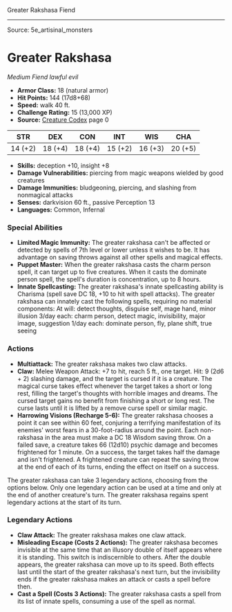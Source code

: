 <MonsterName/>Greater Rakshasa</MonsterName>
<CreatureType/>Fiend</CreatureType>



---

Source: 5e_artisinal_monsters

# Greater Rakshasa

*Medium* *Fiend* *lawful evil*

- **Armor Class:** 18 (natural armor)
- **Hit Points:** 144 (17d8+68)
- **Speed:** walk 40 ft.
- **Challenge Rating:** 15 (13,000 XP)
- **Source:** [Creature Codex](https://koboldpress.com/kpstore/product/creature-codex-for-5th-edition-dnd) page 0

| STR | DEX | CON | INT | WIS | CHA |
| --- | --- | --- | --- | --- | --- |
| 14 (+2) | 18 (+4) | 18 (+4) | 15 (+2) | 16 (+3) | 20 (+5) |

- **Skills:** deception +10, insight +8
- **Damage Vulnerabilities:** piercing from magic weapons wielded by good creatures
- **Damage Immunities:** bludgeoning, piercing, and slashing from nonmagical attacks
- **Senses:** darkvision 60 ft., passive Perception 13
- **Languages:** Common, Infernal

### Special Abilities

- **Limited Magic Immunity:** The greater rakshasa can't be affected or detected by spells of 7th level or lower unless it wishes to be. It has advantage on saving throws against all other spells and magical effects.
- **Puppet Master:** When the greater rakshasa casts the charm person spell, it can target up to five creatures. When it casts the dominate person spell, the spell's duration is concentration, up to 8 hours.
- **Innate Spellcasting:** The greater rakshasa's innate spellcasting ability is Charisma (spell save DC 18, +10 to hit with spell attacks). The greater rakshasa can innately cast the following spells, requiring no material components:
At will: detect thoughts, disguise self, mage hand, minor illusion
3/day each: charm person, detect magic, invisibility, major image, suggestion
1/day each: dominate person, fly, plane shift, true seeing

### Actions

- **Multiattack:** The greater rakshasa makes two claw attacks.
- **Claw:** Melee Weapon Attack: +7 to hit, reach 5 ft., one target. Hit: 9 (2d6 + 2) slashing damage, and the target is cursed if it is a creature. The magical curse takes effect whenever the target takes a short or long rest, filling the target's thoughts with horrible images and dreams. The cursed target gains no benefit from finishing a short or long rest. The curse lasts until it is lifted by a remove curse spell or similar magic.
- **Harrowing Visions (Recharge 5-6):** The greater rakshasa chooses a point it can see within 60 feet, conjuring a terrifying manifestation of its enemies' worst fears in a 30-foot-radius around the point. Each non-rakshasa in the area must make a DC 18 Wisdom saving throw. On a failed save, a creature takes 66 (12d10) psychic damage and becomes frightened for 1 minute. On a success, the target takes half the damage and isn't frightened. A frightened creature can repeat the saving throw at the end of each of its turns, ending the effect on itself on a success.

The greater rakshasa can take 3 legendary actions, choosing from the options below. Only one legendary action can be used at a time and only at the end of another creature's turn. The greater rakshasa regains spent legendary actions at the start of its turn.

### Legendary Actions

- **Claw Attack:** The greater rakshasa makes one claw attack.
- **Misleading Escape (Costs 2 Actions):** The greater rakshasa becomes invisible at the same time that an illusory double of itself appears where it is standing. This switch is indiscernible to others. After the double appears, the greater rakshasa can move up to its speed. Both effects last until the start of the greater rakshasa's next turn, but the invisibility ends if the greater rakshasa makes an attack or casts a spell before then.
- **Cast a Spell (Costs 3 Actions):** The greater rakshasa casts a spell from its list of innate spells, consuming a use of the spell as normal.


